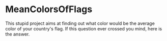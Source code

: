 # MeanColorsOfFlags

This stupid project aims at finding out what color would be the average color of your country's flag.
If this question ever crossed you mind, here is the answer.
